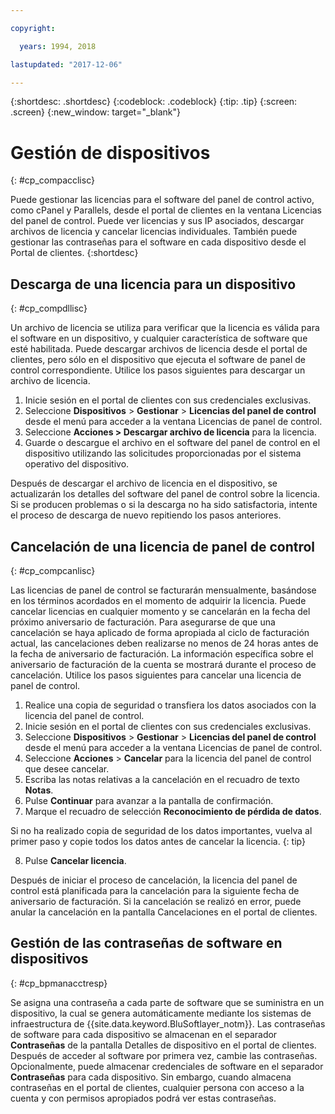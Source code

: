```yaml
---

copyright:

  years: 1994, 2018

lastupdated: "2017-12-06"

---
```


{:shortdesc: .shortdesc}
{:codeblock: .codeblock}
{:tip: .tip}
{:screen: .screen}
{:new_window: target="_blank"}

# Gestión de dispositivos
{: #cp_compacclisc}

Puede gestionar las licencias para el software del panel de control activo, como cPanel y Parallels, desde el portal de clientes en la ventana Licencias del panel de control. Puede ver licencias y sus IP asociados, descargar archivos de licencia y cancelar licencias individuales. También puede gestionar las contraseñas para el software en cada dispositivo desde el Portal de clientes.
{:shortdesc}


## Descarga de una licencia para un dispositivo
{: #cp_compdllisc}

Un archivo de licencia se utiliza para verificar que la licencia es válida para el software en un dispositivo, y cualquier característica de software que esté habilitada. Puede descargar archivos de licencia desde el portal de clientes, pero sólo en el dispositivo que ejecuta el software de panel de control correspondiente. Utilice los pasos siguientes para descargar un archivo de licencia.

1. Inicie sesión en el portal de clientes con sus credenciales exclusivas.
2. Seleccione **Dispositivos** > **Gestionar** > **Licencias del panel de control** desde el menú para acceder a la ventana Licencias de panel de control.
3. Seleccione **Acciones > Descargar archivo de licencia** para la licencia.
4. Guarde o descargue el archivo en el software del panel de control en el dispositivo utilizando las solicitudes proporcionadas por el sistema operativo del dispositivo.

Después de descargar el archivo de licencia en el dispositivo, se actualizarán los detalles del software del panel de control sobre la licencia. Si se producen problemas o si la descarga no ha sido satisfactoria, intente el proceso de descarga de nuevo repitiendo los pasos anteriores.

## Cancelación de una licencia de panel de control
{: #cp_compcanlisc}

Las licencias de panel de control se facturarán mensualmente, basándose en los términos acordados en el momento de adquirir la licencia. Puede cancelar licencias en cualquier momento y se cancelarán en la fecha del próximo aniversario de facturación. Para asegurarse de que una cancelación se haya aplicado de forma apropiada al ciclo de facturación actual, las cancelaciones deben realizarse no menos de 24 horas antes de la fecha de aniversario de facturación. La información específica sobre el aniversario de facturación de la cuenta se mostrará durante el proceso de cancelación. Utilice los pasos siguientes para cancelar una licencia de panel de control.

1. Realice una copia de seguridad o transfiera los datos asociados con la licencia del panel de control.
2. Inicie sesión en el portal de clientes con sus credenciales exclusivas.
3. Seleccione **Dispositivos** > **Gestionar** > **Licencias del panel de control** desde el menú para acceder a la ventana Licencias de panel de control.
4. Seleccione **Acciones** > **Cancelar** para la licencia del panel de control que desee cancelar.
5. Escriba las notas relativas a la cancelación en el recuadro de texto **Notas**.
6. Pulse **Continuar** para avanzar a la pantalla de confirmación.
7. Marque el recuadro de selección **Reconocimiento de pérdida de datos**.

  Si no ha realizado copia de seguridad de los datos importantes, vuelva al primer paso y copie todos los datos antes de cancelar la licencia.
  {: tip}

8. Pulse **Cancelar licencia**.

Después de iniciar el proceso de cancelación, la licencia del panel de control está planificada para la cancelación para la siguiente fecha de aniversario de facturación. Si la cancelación se realizó en error, puede anular la cancelación en la pantalla Cancelaciones en el portal de clientes.

## Gestión de las contraseñas de software en dispositivos
{: #cp_bpmanacctresp}

Se asigna una contraseña a cada parte de software que se suministra en un dispositivo, la cual se genera automáticamente mediante los sistemas de infraestructura de {{site.data.keyword.BluSoftlayer_notm}}. Las contraseñas de software para cada dispositivo se almacenan en el separador **Contraseñas** de la pantalla Detalles de dispositivo en el portal de clientes.  Después de acceder al software por primera vez, cambie las contraseñas. Opcionalmente, puede almacenar credenciales de software en el separador **Contraseñas** para cada dispositivo. Sin embargo, cuando almacena contraseñas en el portal de clientes, cualquier persona con acceso a la cuenta y con permisos apropiados podrá ver estas contraseñas.
